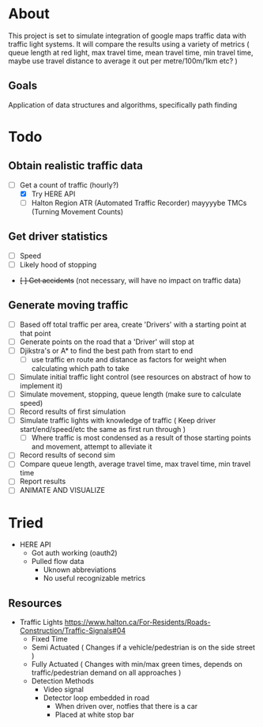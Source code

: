 # About

This project is set to simulate integration of google maps traffic data with traffic light systems.
It will compare the results using a variety of metrics ( queue length at red light, max travel time, mean travel time, min travel time, maybe use travel distance to average it out per metre/100m/1km etc? )

## Goals

Application of data structures and algorithms, specifically path finding

# Todo

## Obtain realistic traffic data

-   [ ] Get a count of traffic (hourly?)
    -   [x] Try HERE API
    -   [ ] Halton Region ATR (Automated Traffic Recorder) mayyyybe TMCs (Turning Movement Counts)

## Get driver statistics

-   [ ] Speed
-   [ ] Likely hood of stopping
-   ~~[ ] Get accidents~~ (not necessary, will have no impact on traffic data)

## Generate moving traffic

-   [ ] Based off total traffic per area, create 'Drivers' with a starting point at that point
-   [ ] Generate points on the road that a 'Driver' will stop at
-   [ ] Djikstra's or A\* to find the best path from start to end
    -   [ ] use traffic en route and distance as factors for weight when calculating which path to take
-   [ ] Simulate initial traffic light control (see resources on abstract of how to implement it)
-   [ ] Simulate movement, stopping, queue length (make sure to calculate speed)
-   [ ] Record results of first simulation
-   [ ] Simulate traffic lights with knowledge of traffic ( Keep driver start/end/speed/etc the same as first run through )
    -   [ ] Where traffic is most condensed as a result of those starting points and movement, attempt to alleviate it
-   [ ] Record results of second sim
-   [ ] Compare queue length, average travel time, max travel time, min travel time
-   [ ] Report results
-   [ ] ANIMATE AND VISUALIZE

# Tried

-   HERE API
    -   Got auth working (oauth2)
    -   Pulled flow data
        -   Uknown abbreviations
        -   No useful recognizable metrics

## Resources

-   Traffic Lights https://www.halton.ca/For-Residents/Roads-Construction/Traffic-Signals#04
    -   Fixed Time
    -   Semi Actuated ( Changes if a vehicle/pedestrian is on the side street )
    -   Fully Actuated ( Changes with min/max green times, depends on traffic/pedestrian demand on all approaches )
    -   Detection Methods
        -   Video signal
        -   Detector loop embedded in road
            -   When driven over, notfies that there is a car
            -   Placed at white stop bar
